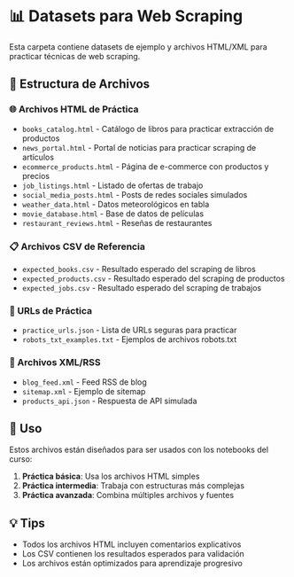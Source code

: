 # 📊 Datasets para Web Scraping

Esta carpeta contiene datasets de ejemplo y archivos HTML/XML para practicar técnicas de web scraping.

## 📁 Estructura de Archivos

### 🌐 Archivos HTML de Práctica
- `books_catalog.html` - Catálogo de libros para practicar extracción de productos
- `news_portal.html` - Portal de noticias para practicar scraping de artículos
- `ecommerce_products.html` - Página de e-commerce con productos y precios
- `job_listings.html` - Listado de ofertas de trabajo
- `social_media_posts.html` - Posts de redes sociales simulados
- `weather_data.html` - Datos meteorológicos en tabla
- `movie_database.html` - Base de datos de películas
- `restaurant_reviews.html` - Reseñas de restaurantes

### 📋 Archivos CSV de Referencia
- `expected_books.csv` - Resultado esperado del scraping de libros
- `expected_products.csv` - Resultado esperado del scraping de productos
- `expected_jobs.csv` - Resultado esperado del scraping de trabajos

### 🔗 URLs de Práctica
- `practice_urls.json` - Lista de URLs seguras para practicar
- `robots_txt_examples.txt` - Ejemplos de archivos robots.txt

### 📄 Archivos XML/RSS
- `blog_feed.xml` - Feed RSS de blog
- `sitemap.xml` - Ejemplo de sitemap
- `products_api.json` - Respuesta de API simulada

## 🎯 Uso

Estos archivos están diseñados para ser usados con los notebooks del curso:

1. **Práctica básica**: Usa los archivos HTML simples
2. **Práctica intermedia**: Trabaja con estructuras más complejas
3. **Práctica avanzada**: Combina múltiples archivos y fuentes

## 💡 Tips

- Todos los archivos HTML incluyen comentarios explicativos
- Los CSV contienen los resultados esperados para validación
- Los archivos están optimizados para aprendizaje progresivo